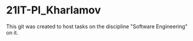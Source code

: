 # 21IT-PI_Kharlamov
This git was created to host tasks on the discipline "Software Engineering" on it.
